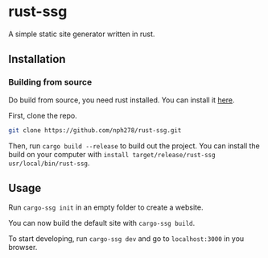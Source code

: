 # rust-ssg

A simple static site generator written in rust.

## Installation

### Building from source

Do build from source, you need rust installed. You can install it [here](https://www.rust-lang.org/learn/get-started).

First, clone the repo.

```sh
git clone https://github.com/nph278/rust-ssg.git
```

Then, run `cargo build --release` to build out the project. You can install the build on your computer with `install target/release/rust-ssg usr/local/bin/rust-ssg`.

## Usage

Run `cargo-ssg init` in an empty folder to create a website.

You can now build the default site with `cargo-ssg build`.

To start developing, run `cargo-ssg dev` and go to `localhost:3000` in you browser.
